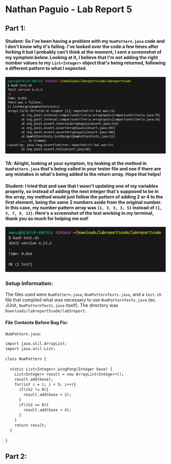 # Nathan Paguio - Lab Report 5

## Part 1:

#### Student: So I've been having a problem with my `NumPattern.java` code and I don't know why it's failing. I've looked over the code a few times after forking it but I probably can't think at the moment, I sent a screenshot of my symptom below. Looking at it, I believe that I'm not adding the right number values to my `List<Integer>` object that's being returned, following a different pattern to what I expected.

![Image](ArraySymptom.png)

#### TA: Alright, looking at your symptom, try looking at the method in `NumPattern.java` that's being called in your tester file and see if there are any mistakes in what's being added to the return array. Hope that helps!

#### Student: I tried that and saw that I wasn't updating one of my variables properly, so instead of adding the next integer that's supposed to be in the array, my method would just follow the pattern of adding 2 or 4 to the first element, being the same 2 numbers aside from the original number. In this case, my number pattern array was `{1, 3, 5, 3, 5}` instead of `{1, 3, 7, 9, 13}`. Here's a screenshot of the test working in my terminal, thank you so much for helping me out!

![Image](ProperOutput.png)

### Setup Information:
The files used were `NumPattern.java`, `NumPatternTests.java`, and a `test.sh` file that compiled what was necessary to use `NumPatternTests.java` (ex. JUnit, `NumPatternTests.java` itself). The directory was `Downloads/labreport5code/lab5report`.

#### File Contents Before Bug Fix:
`NumPattern.java`:
```
import java.util.ArrayList;
import java.util.List;

class NumPattern {

  static List<Integer> pingPong(Integer base) {
    List<Integer> result = new ArrayList<Integer>();
    result.add(base);
    for(int i = 1; i < 5; i++){
      if(i%2 != 0){
        result.add(base + 2);
      }
      if(i%2 == 0){
        result.add(base + 4);
      }
    }
    return result;
  }

}

```

## Part 2:
